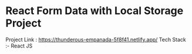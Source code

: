 # React Form Data with Local Storage Project

Project Link : https://thunderous-empanada-5f8f41.netlify.app/
Tech Stack :- React JS







